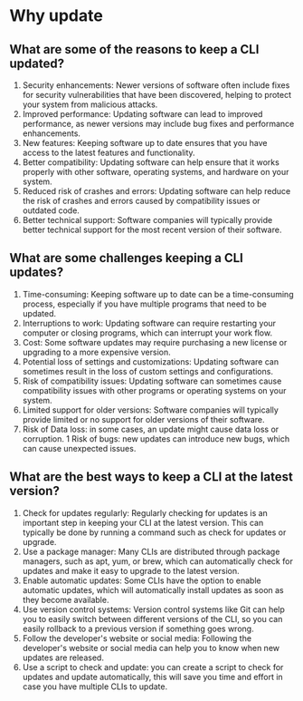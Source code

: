 # Why update

## What are some of the reasons to keep a CLI updated?

1. Security enhancements: Newer versions of software often include fixes for security vulnerabilities that have been discovered, helping to protect your system from malicious attacks.
1. Improved performance: Updating software can lead to improved performance, as newer versions may include bug fixes and performance enhancements.
1. New features: Keeping software up to date ensures that you have access to the latest features and functionality.
1. Better compatibility: Updating software can help ensure that it works properly with other software, operating systems, and hardware on your system.
1. Reduced risk of crashes and errors: Updating software can help reduce the risk of crashes and errors caused by compatibility issues or outdated code.
1. Better technical support: Software companies will typically provide better technical support for the most recent version of their software.


## What are some challenges keeping a CLI updates?

1. Time-consuming: Keeping software up to date can be a time-consuming process, especially if you have multiple programs that need to be updated.
1. Interruptions to work: Updating software can require restarting your computer or closing programs, which can interrupt your work flow.
1. Cost: Some software updates may require purchasing a new license or upgrading to a more expensive version.
1. Potential loss of settings and customizations: Updating software can sometimes result in the loss of custom settings and configurations.
1. Risk of compatibility issues: Updating software can sometimes cause compatibility issues with other programs or operating systems on your system.
1. Limited support for older versions: Software companies will typically provide limited or no support for older versions of their software.
1. Risk of Data loss: in some cases, an update might cause data loss or corruption.
1 Risk of bugs: new updates can introduce new bugs, which can cause unexpected issues.

## What are the best ways to keep a CLI at the latest version?

1. Check for updates regularly: Regularly checking for updates is an important step in keeping your CLI at the latest version. This can typically be done by running a command such as check for updates or upgrade.
1. Use a package manager: Many CLIs are distributed through package managers, such as apt, yum, or brew, which can automatically check for updates and make it easy to upgrade to the latest version.
1. Enable automatic updates: Some CLIs have the option to enable automatic updates, which will automatically install updates as soon as they become available.
1. Use version control systems: Version control systems like Git can help you to easily switch between different versions of the CLI, so you can easily rollback to a previous version if something goes wrong.
1. Follow the developer's website or social media: Following the developer's website or social media can help you to know when new updates are released.
1. Use a script to check and update: you can create a script to check for updates and update automatically, this will save you time and effort in case you have multiple CLIs to update.
